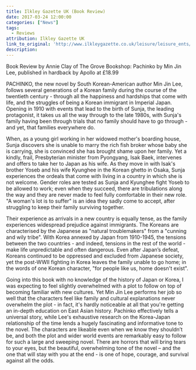 ```yaml
---
title: Ilkley Gazette UK (Book Review)
date: 2017-03-24 12:00:00
categories: ["News"]
tags:
  - Reviews
attribution: Ilkley Gazette UK
link_to_original: 'http://www.ilkleygazette.co.uk/leisure/leisure_ents/15180370.A_story_of_survival_against_all_the_odds/'
description:
---
```



Book Review by Annie Clay of The Grove Bookshop: Pachinko by Min Jin Lee, published in hardback by Apollo at £18.99

PACHINKO, the new novel by South Korean-American author Min Jin Lee, follows several generations of a Korean family during the course of the twentieth century - through all the happiness and hardships that come with life, and the struggles of being a Korean immigrant in Imperial Japan. Opening in 1910 with events that lead to the birth of Sunja, the leading protagonist, it takes us all the way through to the late 1980s, with Sunja's family having been through trials that no family should have to go through - and yet, that families everywhere do.

When, as a young girl working in her widowed mother's boarding house, Sunja discovers she is unable to marry the rich fish broker whose baby she is carrying, she is convinced she has brought shame upon her family. Yet a kindly, frail, Presbyterian minister from Pyongyang, Isak Baek, intervenes and offers to take her to Japan as his wife. As they move in with Isak's brother Yoseb and his wife Kyunghee in the Korean ghetto in Osaka, Sunja experiences the ordeals that come with living in a country in which she is not welcome. Gender roles are tested as Sunja and Kyunghee fight Yoseb to be allowed to work; even when they succeed, there are tribulations along the way and they are never made to feel fully comfortable in their new role. "A woman's lot is to suffer" is an idea they sadly come to accept, after struggling to keep their family surviving together.

Their experience as arrivals in a new country is equally tense, as the family experiences widespread prejudice against immigrants. The Koreans are characterised by the Japanese as "natural troublemakers" from a "cunning and wily tribe". With Korea annexed by Japan from 1910-1945, the tensions between the two countries - and indeed, tensions in the rest of the world - make life unpredictable and often dangerous. Even after Japan’s defeat, Koreans continued to be oppressed and excluded from Japanese society, yet the post-WWII fighting in Korea leaves the family unable to go home; in the words of one Korean character, "for people like us, home doesn't exist".

Going into this book with no knowledge of the history of Japan or Korea, I was expecting to feel slightly overwhelmed with a plot to follow on top of becoming familiar with new cultures. Yet Min Jin Lee performs her job so well that the characters feel like family and cultural explanations never overwhelm the plot - in fact, it's hardly noticeable at all that you're getting an in-depth education on East Asian history. Pachinko effectively tells a universal story, while Lee's exhaustive research on the Korea-Japan relationship of the time lends a hugely fascinating and informative tone to the novel. The characters are likeable even when we know they shouldn’t be, and both the plot and wider world events are remarkably easy to follow for such a large and sweeping novel. There are horrors that will bring tears to your eyes, but the beautiful, overwhelming tone of the novel – and the one that will stay with you at the end - is one of hope, courage, and survival against all the odds.
